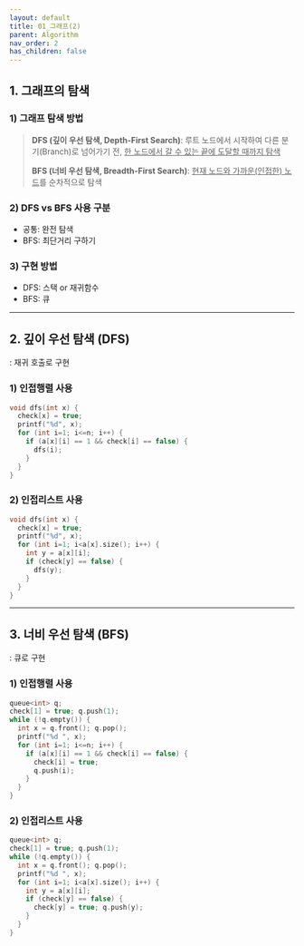 ```yaml
---
layout: default
title: 01_그래프(2)
parent: Algorithm
nav_order: 2
has_children: false
---
```


## 1. 그래프의 탐색  

### 1) 그래프 탐색 방법  

> **DFS (깊이 우선 탐색, Depth-First Search)**: 루트 노드에서 시작하여 다른 분기(Branch)로 넘어가기 전, <u>한 노드에서 갈 수 있는 끝에 도달할 때까지 탐색</u>
>
> **BFS (너비 우선 탐색, Breadth-First Search)**: <u>현재 노드와 가까운(인접한) 노드</u>를 순차적으로 탐색


### 2) DFS vs BFS 사용 구분  
- 공통: 완전 탐색  
- BFS: 최단거리 구하기  


### 3) 구현 방법  
- DFS: 스택 or 재귀함수  
- BFS: 큐  

<hr/>

## 2. 깊이 우선 탐색 (DFS)  
: 재귀 호출로 구현

### 1) 인접행렬 사용  

```c++
void dfs(int x) {
  check[x] = true;
  printf("%d", x);
  for (int i=1; i<=n; i++) {
    if (a[x][i] == 1 && check[i] == false) {
      dfs(i);
    }
  }
}
```

### 2) 인접리스트 사용

```c++
void dfs(int x) {
  check[x] = true;
  printf("%d", x);
  for (int i=1; i<a[x].size(); i++) {
    int y = a[x][i];
    if (check[y] == false) {
      dfs(y);
    }
  }
}
```

<hr/>

## 3. 너비 우선 탐색 (BFS)  
: 큐로 구현

### 1) 인접행렬 사용  

```c++
queue<int> q;
check[1] = true; q.push(1);
while (!q.empty()) {
  int x = q.front(); q.pop();
  printf("%d ", x);
  for (int i=1; i<=n; i++) {
    if (a[x][i] == 1 && check[i] == false) {
      check[i] = true;
      q.push(i);
    }
  }
}
```

### 2) 인접리스트 사용

```c++
queue<int> q;
check[1] = true; q.push(1);
while (!q.empty()) {
  int x = q.front(); q.pop();
  printf("%d ", x);
  for (int i=1; i<a[x].size(); i++) {
    int y = a[x][i];
    if (check[y] == false) {
      check[y] = true; q.push(y);
    }
  }
}
```
